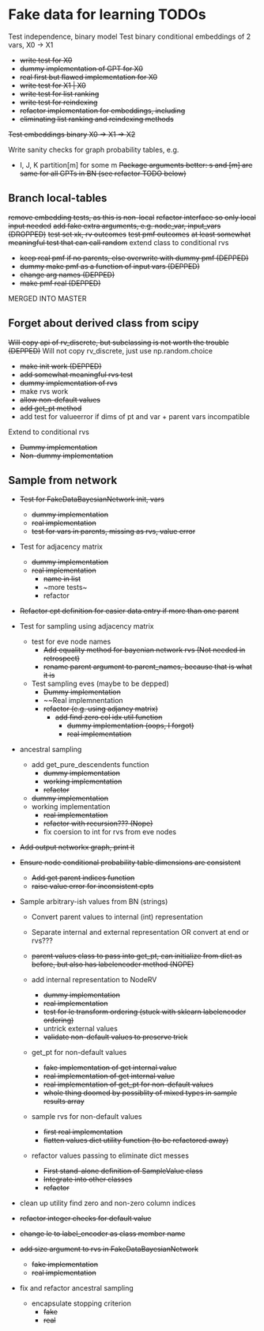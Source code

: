 # Fake data for learning TODOs

Test independence, binary model
Test binary conditional embeddings of 2 vars, X0 -> X1

* ~~write test for X0~~
* ~~dummy implementation of GPT for X0~~
* ~~real first but flawed implementation for X0~~
* ~~write test for X1 | X0~~
* ~~write test for list ranking~~
* ~~write test for reindexing~~
* ~~refactor implementation for embeddings, including~~
* ~~eliminating list ranking and reindexing methods~~

~~Test embeddings binary X0 -> X1 -> X2~~

Write sanity checks for graph probability tables, e.g.
* I, J, K partition[m] for some m
~~Package arguments better: s and [m] are same for all GPTs in BN (see refactor TODO below)~~

## Branch local-tables

~~remove embedding tests, as this is non-local~~
~~refactor interface so only local input needed~~
~~add fake extra arguments, e.g. node_var, input_vars (DROPPED)~~
~~test set xk, rv outcomes~~
~~test pmf outcomes~~
~~at least somewhat meaningful test that can call random~~
extend class to conditional rvs
* ~~keep real pmf if no parents, else overwrite with dummy pmf (DEPPED)~~
* ~~dummy make pmf as a function of input vars (DEPPED)~~
* ~~change arg names (DEPPED)~~
* ~~make pmf real (DEPPED)~~

MERGED INTO MASTER 

## Forget about derived class from scipy

~~Will copy api of rv_discrete, but subclassing is not worth the trouble (DEPPED)~~
Will not copy rv_discrete, just use np.random.choice

* ~~make init work (DEPPED)~~
* ~~add somewhat meaningful rvs test~~
* ~~dummy implementation of rvs~~
* make rvs work
* ~~allow non-default values~~
* ~~add get_pt method~~
* add test for valueerror if dims of pt and var + parent vars incompatible

Extend to conditional rvs
* ~~Dummy implementation~~
* ~~Non-dummy implementation~~

## Sample from network

* ~~Test for FakeDataBayesianNetwork init, vars~~
  * ~~dummy implementation~~
  * ~~real implementation~~
  * ~~test for vars in parents, missing as rvs, value error~~

* Test for adjacency matrix
  * ~~dummy implementation~~
  * ~~real implementation~~
    * ~~name in list~~
    * ~more tests~
    * refactor

* ~~Refactor cpt definition for easier data entry if more than one parent~~

* Test for sampling using adjacency matrix
  * test for eve node names
    * ~~Add equality method for bayenian network rvs (Not needed in retrospect)~~
    * ~~rename parent argument to parent_names, because that is what it is~~
  * Test sampling eves (maybe to be depped)
    * ~~Dummy implementation~~
    * ~~Real implemnentation
    * ~~refactor (e.g. using adjancy matrix)~~
      * ~~add find zero col idx util function~~
        * ~~dummy implementation (oops, I forgot)~~
        * ~~real implementation~~
* ancestral sampling
  * add get_pure_descendents function
    * ~~dummy implementation~~
    * ~~working implementation~~
    * ~~refactor~~
  * ~~dummy implementation~~
  * working implementation
    * ~~real implementation~~
    * ~~refactor with recursion??? (Nope)~~
    * fix coersion to int for rvs from eve nodes

* ~~Add output networkx graph, print it~~
* ~~Ensure node conditional probability table dimensions are consistent~~
    * ~~Add get parent indices function~~
    * ~~raise value error for inconsistent cpts~~
* Sample arbitrary-ish values from BN (strings)
    * Convert parent values to internal (int) representation
    * Separate internal and external representation OR convert at end or rvs???
    * ~~parent values class to pass into get_pt, can initialize from dict as before, but also has labelencoder method (NOPE)~~
    * add internal representation to NodeRV
        * ~~dummy implementation~~
        * ~~real implementation~~
        * ~~test for le transform ordering (stuck with sklearn labelencoder ordering)~~
        * untrick external values
        * ~~validate non-default values to preserve trick~~
    * get_pt for non-default values
        * ~~fake implementation of get internal value~~
        * ~~real implementation of get internal value~~
        * ~~real implementation of get_pt for non-default values~~
        * ~~whole thing doomed by possiblity of mixed types in sample results array~~
      

    * sample rvs for non-default values
        * ~~first real implementation~~
        * ~~flatten values dict utility function (to be refactored away)~~
    * refactor values passing to eliminate dict messes
        * ~~First stand-alone definition of SampleValue class~~
        * ~~Integrate into other classes~~
        * ~~refactor~~
* clean up utility find zero and non-zero column indices
* ~~refactor integer checks for default value~~
* ~~change le to label_encoder as class member name~~
* ~~add size argument to rvs in FakeDataBayesianNetwork~~
    * ~~fake implementation~~
    * ~~real implementation~~

* fix and refactor ancestral sampling
  * encapsulate stopping criterion
    * ~~fake~~
    * ~~real~~
